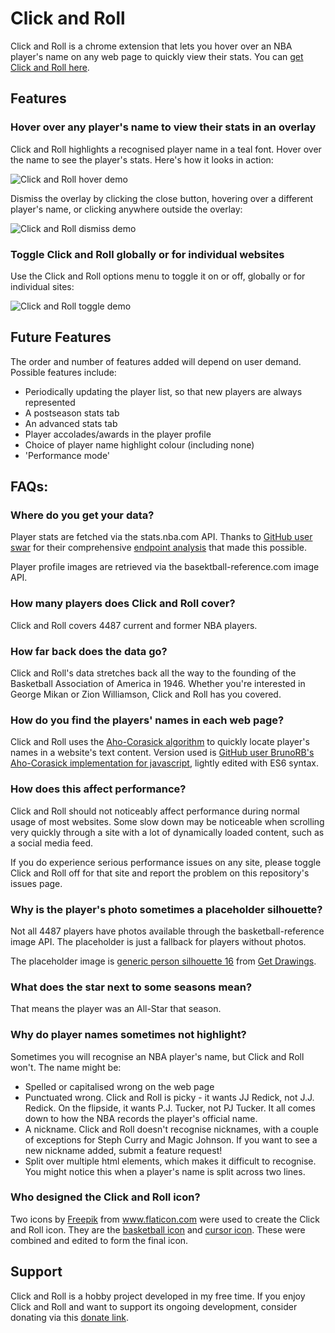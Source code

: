 # Click and Roll

Click and Roll is a chrome extension that lets you hover over an NBA player's name on any web page to quickly view their stats. You can [get Click and Roll here]().

## Features

### Hover over any player's name to view their stats in an overlay

Click and Roll highlights a recognised player name in a teal font. Hover over the name to see the player's stats. Here's how it looks in action:

![Click and Roll hover demo](assets/demo1.gif)

Dismiss the overlay by clicking the close button, hovering over a different player's name, or clicking anywhere outside the overlay:

![Click and Roll dismiss demo](assets/demo2.gif)

### Toggle Click and Roll globally or for individual websites

Use the Click and Roll options menu to toggle it on or off, globally or for individual sites:

![Click and Roll toggle demo](assets/demo3.gif)

## Future Features

The order and number of features added will depend on user demand. Possible features include:

- Periodically updating the player list, so that new players are always represented
- A postseason stats tab
- An advanced stats tab
- Player accolades/awards in the player profile
- Choice of player name highlight colour (including none)
- 'Performance mode'

## FAQs:

### Where do you get your data?

Player stats are fetched via the stats.nba.com API. Thanks to [GitHub user swar](https://github.com/swar) for their comprehensive [endpoint analysis](https://github.com/swar/nba_api/blob/master/analysis_archive/stats/analysis.json) that made this possible.

Player profile images are retrieved via the basektball-reference.com image API.

### How many players does Click and Roll cover?

Click and Roll covers 4487 current and former NBA players.

### How far back does the data go?

Click and Roll's data stretches back all the way to the founding of the Basketball Association of America in 1946. Whether you're interested in George Mikan or Zion Williamson, Click and Roll has you covered.

### How do you find the players' names in each web page?

Click and Roll uses the [Aho-Corasick algorithm](https://en.wikipedia.org/wiki/Aho%E2%80%93Corasick_algorithm) to quickly locate player's names in a website's text content. Version used is [GitHub user BrunoRB's Aho-Corasick implementation for javascript](https://github.com/BrunoRB/ahocorasick), lightly edited with ES6 syntax.

### How does this affect performance?

Click and Roll should not noticeably affect performance during normal usage of most websites. Some slow down may be noticeable when scrolling very quickly through a site with a lot of dynamically loaded content, such as a social media feed.

If you do experience serious performance issues on any site, please toggle Click and Roll off for that site and report the problem on this repository's issues page.

### Why is the player's photo sometimes a placeholder silhouette?

Not all 4487 players have photos available through the basketball-reference image API. The placeholder is just a fallback for players without photos.

The placeholder image is [generic person silhouette 16](http://getdrawings.com/generic-person-silhouette#generic-person-silhouette-16.jpg) from [Get Drawings](http://getdrawings.com/).

### What does the star next to some seasons mean?

That means the player was an All-Star that season.

### Why do player names sometimes not highlight?

Sometimes you will recognise an NBA player's name, but Click and Roll won't. The name might be:

- Spelled or capitalised wrong on the web page
- Punctuated wrong. Click and Roll is picky - it wants JJ Redick, not J.J. Redick. On the flipside, it wants P.J. Tucker, not PJ Tucker. It all comes down to how the NBA records the player's official name.
- A nickname. Click and Roll doesn't recognise nicknames, with a couple of exceptions for Steph Curry and Magic Johnson. If you want to see a new nickname added, submit a feature request!
- Split over multiple html elements, which makes it difficult to recognise. You might notice this when a player's name is split across two lines.

### Who designed the Click and Roll icon?

Two icons by [Freepik](https://www.flaticon.com/authors/freepik) from www.flaticon.com were used to create the Click and Roll icon. They are the [basketball icon](https://www.flaticon.com/free-icon/basketball_167739#term=basketball&page=1&position=2) and [cursor icon](https://www.flaticon.com/free-icon/cursor_99173#term=cursor&page=1&position=3). These were combined and edited to form the final icon.

## Support

Click and Roll is a hobby project developed in my free time. If you enjoy Click and Roll and want to support its ongoing development, consider donating via this [donate link](https://paypal.me/clickandroll).
